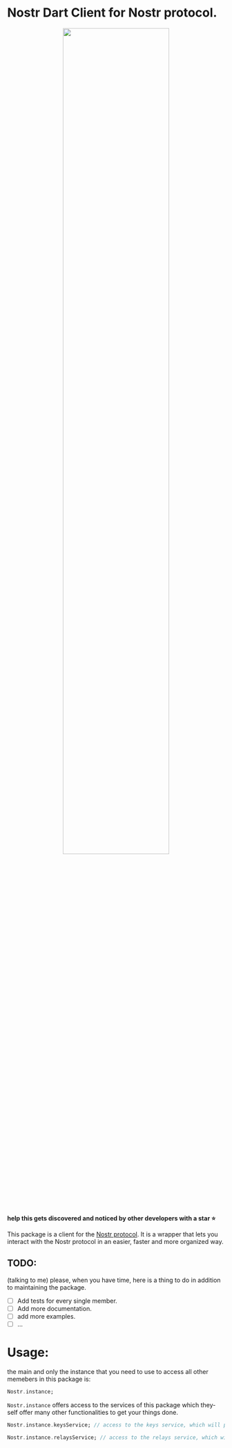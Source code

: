 # Nostr Dart Client for Nostr protocol.
<p align="center">
<img src="https://imgur.com/KqnGsN2.png" width="70%" placeholder="Nostr protocol" />
</p>

**help this gets discovered and noticed by other developers with a star ⭐**

This package is a client for the [Nostr protocol](https://github.com/nostr-protocol/). It is a wrapper that lets you interact with the Nostr protocol in an easier, faster and more organized way.

## TODO:

(talking to me) please, when you have time, here is a thing to do in addition to maintaining the package.

- [ ] Add tests for every single member.
- [ ] Add more documentation.
- [ ] add more examples.
- [ ] ...

# Usage:

the main and only the instance that you need to use to access all other memebers in this package is:

```dart
Nostr.instance;
```

`Nostr.instance` offers access to the services of this package which they-self offer many other functionalities to get your things done.

```dart
Nostr.instance.keysService; // access to the keys service, which will provide methods to handle user key pairs, private keys, public keys, etc.

Nostr.instance.relaysService; // access to the relays service, which will provide methods to interact with your own relays such as sending events, listening to events, etc.
```
